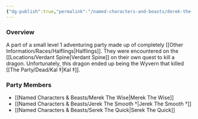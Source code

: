 ```yaml
---
{"dg-publish":true,"permalink":"/named-characters-and-beasts/derek-the-brave/","tags":["NPC"],"updated":"2025-02-13T18:24:16.093+00:00"}
---
```



### Overview
A part of a small level 1 adventuring party made up of completely [[Other Information/Races/Halflings\|Halflings]]. They were encountered on the [[Locations/Verdant Spine\|Verdant Spine]] on their own quest to kill a dragon. Unfortunately, this dragon ended up being the Wyvern that killed [[The Party/Dead/Kal ‡\|Kal ‡]]. 

### Party Members 
- [[Named Characters & Beasts/Merek The Wise\|Merek The Wise]]
- [[Named Characters & Beasts/Jerek The Smooth †\|Jerek The Smooth †]]
- [[Named Characters & Beasts/Serek The Quick\|Serek The Quick]]
